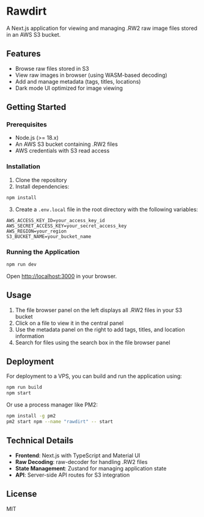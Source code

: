 # Rawdirt

A Next.js application for viewing and managing .RW2 raw image files stored in an AWS S3 bucket.

## Features

- Browse raw files stored in S3
- View raw images in browser (using WASM-based decoding)
- Add and manage metadata (tags, titles, locations)
- Dark mode UI optimized for image viewing

## Getting Started

### Prerequisites

- Node.js (>= 18.x)
- An AWS S3 bucket containing .RW2 files
- AWS credentials with S3 read access

### Installation

1. Clone the repository
2. Install dependencies:

```bash
npm install
```

3. Create a `.env.local` file in the root directory with the following variables:

```
AWS_ACCESS_KEY_ID=your_access_key_id
AWS_SECRET_ACCESS_KEY=your_secret_access_key
AWS_REGION=your_region
S3_BUCKET_NAME=your_bucket_name
```

### Running the Application

```bash
npm run dev
```

Open [http://localhost:3000](http://localhost:3000) in your browser.

## Usage

1. The file browser panel on the left displays all .RW2 files in your S3 bucket
2. Click on a file to view it in the central panel
3. Use the metadata panel on the right to add tags, titles, and location information
4. Search for files using the search box in the file browser panel

## Deployment

For deployment to a VPS, you can build and run the application using:

```bash
npm run build
npm start
```

Or use a process manager like PM2:

```bash
npm install -g pm2
pm2 start npm --name "rawdirt" -- start
```

## Technical Details

- **Frontend**: Next.js with TypeScript and Material UI
- **Raw Decoding**: raw-decoder for handling .RW2 files
- **State Management**: Zustand for managing application state
- **API**: Server-side API routes for S3 integration

## License

MIT
